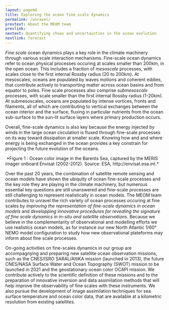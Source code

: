 ```yaml
---
layout: pagemd
title: Exploring the ocean fine scale dynamics
permalink: /unravel/
prevtext: About the MEOM team
prevlink: 
nextext: Quantifying choas and uncertainties in the ocean evolution
nextlink: forecast
---
```




*Fine scale* ocean dynamics plays a key role in the climate machinery through various scale interaction mechanisms. Fine-scale ocean dynamics refer to ocean physical processes occuring at scales smaller than 200km, in the open ocean. This includes a fraction of *mesoscale* processes, with scales close to the first internal Rossby radius (20 to 200km). At mesoscales, oceans are populated by waves motions and coherent eddies, that contribute actively to transporting matter across ocean basins and from equator to poles. Fine scale processes also comprise *submesoscale* processes, with scale smaller than the first internal Rossby radius (1-20km). At submesoscales, oceans are populated by intense vortices, fronts and filaments, all of which are contributing to vertical exchanges between the ocean interior and the surface, fluxing in particular nutrients from the ocean sub-surface to the sun-lit surface layers where primary production occurs. 

Overall, fine-scale dynamics is also key because the energy injected by winds in the large ocean circulation is fluxed through fine-scale processes on its way toward dissipation at smaller scale. Knowing how and and where energy is being exchanged in the ocean provides a key constrain for projecting the future evolution of the oceans. 

<img class="img-responsive img-centered" src="https://auraoupa.github.io/template4/assets/img/meris_cover.png" alt=""/>
*Figure 1 : Ocean color image in the Barents Sea, captured by the MERIS imager onboard Envisat (2002-2012). Source: ESA, http://envisat.esa.int.*


Over the past 20 years, the combination of satellite remote sensing and ocean models have shown the ubiquity of ocean fine-scale processes and the key role they are playing in the climate machinery, but numerous essential key questions are still unanswered and fine-scale processes are still challenging to represent realistically in ocean models. The MEOM team contributes to unravel the rich variety of ocean processes occuring at fine scales by *improving the representation of fine-scale dynamics in ocean models* and *developping innovative procedures for revealing the signature of fine scale dynamics in in-situ and satellite observations*. Because we believe in the complementarity of observational and modelling efforts we use realistics ocean models, as for instance our new North Atlantic 1/60° NEMO model configuration to study how new observational plateforms may inform about fine scale processes. 


On-going activities on fine-scales dynamics in our group are accompagnying and preparing new satellite ocean observation missions, such as the CNES/ISRO SARAL/AltiKA mission (launched in 2013), the future CNES/NASA Surface Water and Ocean Topography (SWOT) mission to be launched in 2021 and the geostationary ocean color OCAPI mission. We contribute actively to the scientific definition of these missions and to the preparation of innovative inversion and data assimilation methods that will help improve the observability of fine scales with these instruments. We also pursue the development of image assimilation techniques for sea surface temperature and ocean color data, that are available at a kilometric resolution from existing satellites.


